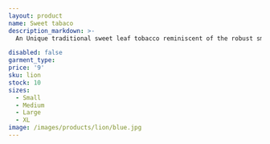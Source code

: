 ```yaml
---
layout: product
name: Sweet tabaco
description_markdown: >-
  An Unique traditional sweet leaf tobacco reminiscent of the robust smell from the warm pipe you use to get when entering a old school bar and tavern.

disabled: false
garment_type:
price: '9'
sku: lion
stock: 10
sizes:
  - Small
  - Medium
  - Large
  - XL
image: /images/products/lion/blue.jpg
---
```

